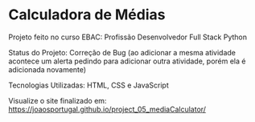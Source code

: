 <h1>Calculadora de Médias</h1>

Projeto feito no curso EBAC: Profissão Desenvolvedor Full Stack Python

Status do Projeto: Correção de Bug (ao adicionar a mesma atividade acontece um alerta pedindo para adicionar outra atividade, porém ela é adicionada novamente)

Tecnologias Utilizadas: HTML, CSS e JavaScript

Visualize o site finalizado em: https://joaosportugal.github.io/project_05_mediaCalculator/
